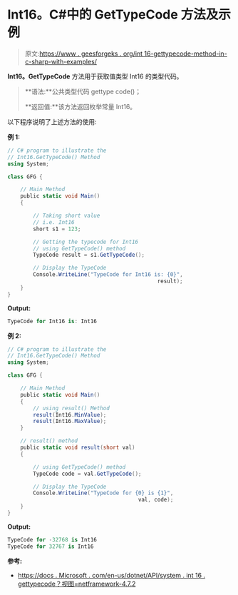 # Int16。C#中的 GetTypeCode 方法及示例

> 原文:[https://www . geesforgeks . org/int 16-gettypecode-method-in-c-sharp-with-examples/](https://www.geeksforgeeks.org/int16-gettypecode-method-in-c-sharp-with-examples/)

**Int16。GetTypeCode** 方法用于获取值类型 Int16 的类型代码。

> **语法:**公共类型代码 gettype code()；
> 
> **返回值:**该方法返回枚举常量 Int16。

以下程序说明了上述方法的使用:

**例 1:**

```cs
// C# program to illustrate the
// Int16.GetTypeCode() Method
using System;

class GFG {

    // Main Method
    public static void Main()
    {

        // Taking short value
        // i.e. Int16
        short s1 = 123;

        // Getting the typecode for Int16
        // using GetTypeCode() method
        TypeCode result = s1.GetTypeCode();

        // Display the TypeCode 
        Console.WriteLine("TypeCode for Int16 is: {0}",
                                               result);
    }
}
```

**Output:**

```cs
TypeCode for Int16 is: Int16

```

**例 2:**

```cs
// C# program to illustrate the
// Int16.GetTypeCode() Method
using System;

class GFG {

    // Main Method
    public static void Main()
    {
        // using result() Method
        result(Int16.MinValue);
        result(Int16.MaxValue);
    }

    // result() method
    public static void result(short val)
    {

        // using GetTypeCode() method
        TypeCode code = val.GetTypeCode();

        // Display the TypeCode 
        Console.WriteLine("TypeCode for {0} is {1}",
                                         val, code);
    }
}
```

**Output:**

```cs
TypeCode for -32768 is Int16
TypeCode for 32767 is Int16

```

**参考:**

*   [https://docs . Microsoft . com/en-us/dotnet/API/system . int 16 . gettypecode？视图=netframework-4.7.2](https://docs.microsoft.com/en-us/dotnet/api/system.int16.gettypecode?view=netframework-4.7.2)